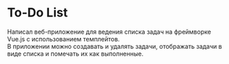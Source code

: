 # To-Do List  
Написал веб-приложение для ведения списка задач на фреймворке Vue.js с использованием темплейтов.  
В приложении можно создавать и удалять задачи, отображать задачи в виде списка и помечать их как выполненные.

